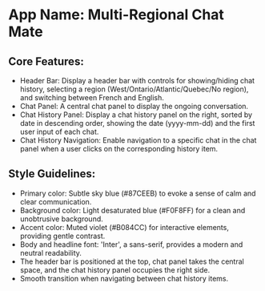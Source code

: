 # **App Name**: Multi-Regional Chat Mate

## Core Features:

- Header Bar: Display a header bar with controls for showing/hiding chat history, selecting a region (West/Ontario/Atlantic/Quebec/No region), and switching between French and English.
- Chat Panel: A central chat panel to display the ongoing conversation.
- Chat History Panel: Display a chat history panel on the right, sorted by date in descending order, showing the date (yyyy-mm-dd) and the first user input of each chat.
- Chat History Navigation: Enable navigation to a specific chat in the chat panel when a user clicks on the corresponding history item.

## Style Guidelines:

- Primary color: Subtle sky blue (#87CEEB) to evoke a sense of calm and clear communication.
- Background color: Light desaturated blue (#F0F8FF) for a clean and unobtrusive background.
- Accent color: Muted violet (#B084CC) for interactive elements, providing gentle contrast.
- Body and headline font: 'Inter', a sans-serif, provides a modern and neutral readability.
- The header bar is positioned at the top, chat panel takes the central space, and the chat history panel occupies the right side.
- Smooth transition when navigating between chat history items.